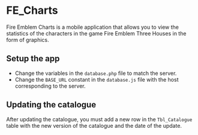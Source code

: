 # FE_Charts
Fire Emblem Charts is a mobile application that allows you to view the statistics of the characters in the game Fire Emblem Three Houses in the form of graphics.

## Setup the app

- Change the variables in the `database.php` file to match the server.
- Change the `BASE_URL` constant in the `database.js` file with the host corresponding to the server.

## Updating the catalogue

After updating the catalogue, you must add a new row in the `Tbl_Catalogue` table with the new version of the catalogue and the date of the update.